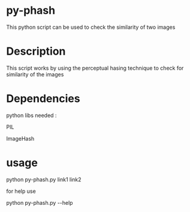 # py-phash

This python script can be used to check the similarity of two images 

# Description

This script works by using the perceptual hasing technique to check for similarity of the images


# Dependencies

python libs needed :

PIL

ImageHash


# usage

python py-phash.py link1 link2

for help use

python py-phash.py --help

